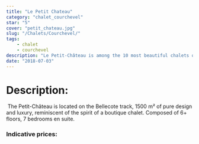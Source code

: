 ```yaml
---
title: "Le Petit Chateau"
category: "chalet_courchevel"
star: "5"
cover: "petit_chateau.jpg"
slug: "/Chalets/Courchevel/"
tags:
    - chalet
    - courchevel
description: "Le Petit-Château is among the 10 most beautiful chalets of Courchevel. Last born in Courchevel,. "
date: "2018-07-03"
--- 
```

 
 
 # Description:
 The Petit-Château is located on the Bellecote track, 1500 m² of pure design and luxury, reminiscent of the spirit of a boutique chalet. Composed of 6+ floors, 7 bedrooms en suite.

### Indicative prices: